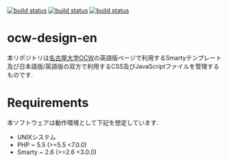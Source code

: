 [![build status](https://gitlab.ocw.media.nagoya-u.ac.jp/ci/projects/1/status.png?ref=master)](https://gitlab.ocw.media.nagoya-u.ac.jp/ci/projects/1?ref=master)
[![build status](https://gitlab.ocw.media.nagoya-u.ac.jp/ci/projects/1/status.png?ref=staging)](https://gitlab.ocw.media.nagoya-u.ac.jp/ci/projects/1?ref=staging)
[![build status](https://gitlab.ocw.media.nagoya-u.ac.jp/ci/projects/1/status.png?ref=development)](https://gitlab.ocw.media.nagoya-u.ac.jp/ci/projects/1?ref=development)
# ocw-design-en

本リポジトリは[名古屋大学OCW](http://ocw.nagoya-u.jp/)の英語版ページで利用するSmartyテンプレート及び日本語版/英語版の双方で利用するCSS及びJavaScriptファイルを管理するものです.

# Requirements

本ソフトウェアは動作環境として下記を想定しています.

* UNIXシステム
* PHP ~ 5.5 (>=5.5 <7.0.0)
* Smarty ~ 2.6 (>=2.6 <3.0.0)
